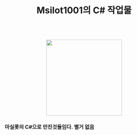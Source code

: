 <h1 align=center>
  Msilot1001의 C# 작업물
</h1>
<br/>
<h1 align=center>
  <img src='https://cdn.discordapp.com/avatars/780771337332981780/0feaddbc0e34d1d00e4f2daa39b7abf6.png?size=1024' style="width: 25vw; min-width: 300px;" />
</h1>
<h3>
  마실롯의 C#으로 만진것들임다. 별거 없음
</h3>
